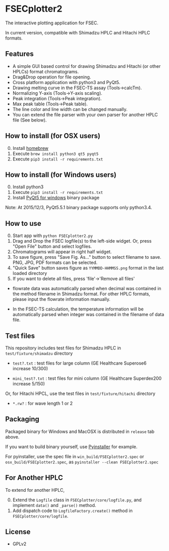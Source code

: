 FSECplotter2
=============
The interactive plotting application for FSEC.

In current version, compatible with Shimadzu HPLC and Hitachi HPLC formats.

Features
--------------
+ A simple GUI based control for drawing Shimadzu and Hitachi (or other HPLCs) format chromatograms.
+ Drag&Drop operation for file opening.
+ Cross platform application with python3 and PyQt5.
+ Drawing melting curve in the FSEC-TS assay (Tools->calcTm).
+ Normalizing Y-axis (Tools->Y-axis scaling).
+ Peak integration (Tools->Peak integration).
+ Max peak table (Tools->Peak table).
+ The line color and line width can be changed manually.
+ You can extend the file parser with your own parser for another HPLC file (See below).

How to install (for OSX users)
----------------
0. Install [homebrew](http://brew.sh/)
1. Execute `brew install python3 qt5 pyqt5`
2. Execute `pip3 install -r requirements.txt`

How to install (for Windows users)
----------------
0. Install python3
1. Execute `pip3 install -r requirements.txt`
2. Install [PyQt5 for windows](https://riverbankcomputing.com/software/pyqt/download5) binary package

Note: At 2015/12/3, PyQt5.5.1 binary package supports only python3.4.


How to use
-----------
0. Start app with `python FSECplotter2.py`
1. Drag and Drop the FSEC logfile(s) to the left-side widget. 
Or, press "Open File" button and select logfiles.
2. Chromatograms will appear in right half widget.
3. To save figure, press "Save Fig. As..." button to select filename to save. 
PNG, JPG, PDF formats can be selected.
4. "Quick Save" button saves figure as `YYMMDD-HHMMSS.png` format in the last loaded directory
5. If you want to delete all files, press 'file'->'Remove all files'

+ flowrate data was automatically parsed when decimal was contained in the method filename in Shimadzu format. For other HPLC formats, please input the flowrate information manually.

+ In the FSEC-TS calculation, the temperature information will be automatically parsed when integer was contained in the filename of data file.


Test files
------------
This repository includes test files for Shimadzu HPLC in `test/fixture/shimadzu` directory

+   `test?.txt` :
    test files for large column (GE Healthcare Superose6 increase 10/300)

+   `mini_test?.txt` :
    test files for mini column (GE Healthcare Superdex200 increase 5/150)

Or, for Hitachi HPCL, use the test files in `test/fixture/hitachi` directory

+   `*.rw?` :
    for wave length 1 or 2

Packaging
-----------
Packaged binary for Windows and MacOSX is distributed in `release` tab above.

If you want to build binary yourself, use [Pyinstaller](http://www.pyinstaller.org/) for example.

For pyinstaller, use the spec file in `win_build/FSECplotter2.spec` or `osx_build/FSECplotter2.spec`, 
as `pyinstaller --clean FSECplotter2.spec`


For Another HPLC
------------------
To extend for another HPLC,

0. Extend the `Logfile` class in `FSECplotter/core/logfile.py`, and implement `data()` and `_parse()` method.
1. Add dispatch code to `LogfileFactory.create()` method in `FSECplotter/core/logfile`.

License
--------
+ GPLv2

